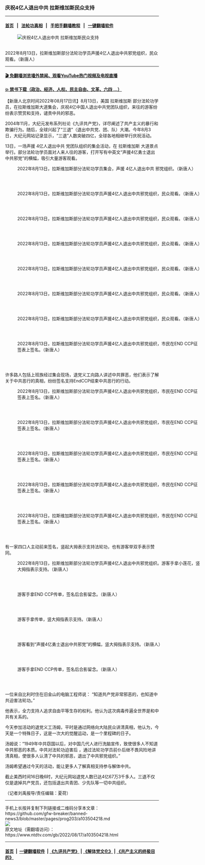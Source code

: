 ### 庆祝4亿人退出中共 拉斯维加斯民众支持
------------------------

#### [首页](https://github.com/gfw-breaker/banned-news3/blob/master/README.md) &nbsp;&nbsp;|&nbsp;&nbsp; [法轮功真相](https://github.com/begood0513/basic/blob/master/README.md)  &nbsp;&nbsp;|&nbsp;&nbsp; [手把手翻墙教程](https://github.com/gfw-breaker/guides/wiki)  &nbsp;&nbsp;|&nbsp;&nbsp; [一键翻墙软件](https://github.com/gfw-breaker/nogfw/blob/master/README.md)  



<div><div class="featured_image">
 <figure>
  <img alt="庆祝4亿人退出中共 拉斯维加斯民众支持" src="https://i.ntdtv.com/assets/uploads/2022/08/IMG_1790-600x382-1-800x450.jpg"/>
 </figure><br/>
 <span class="caption">
  2022年8月13日，拉斯维加斯部分法轮功学员声援4亿人退出中共邪党组织，民众观看。（新唐人）
 </span>
</div>
</div><hr/>

#### [ 🎬  免翻墙浏览墙外禁闻、观看YouTube热门视频及电视直播](https://github.com/gfw-breaker/HelloWorld)

#### [ 💥  禁书下载（政治、经济、人权、民主自由、文革、六四 ...）](https://github.com/gfw-breaker/books/blob/master/README.md)

<div><div class="post_content" itemprop="articleBody">
 <p>
  【新唐人北京时间2022年08月17日讯】8月13日，美国
  <ok href="https://www.ntdtv.com/gb/拉斯维加斯.htm">
   拉斯维加斯
  </ok>
  部分法轮功学员，在拉斯维加斯大道集会，庆祝4亿中国人退出中共党团队组织，来往的游客纷纷表示赞赏和支持，谴责中共的邪恶。
 </p>
 <p>
  2004年11月，大纪元发布系列社论《九评共产党》，详尽阐述了共产主义的暴行和欺骗行为。随后，全球兴起了“三退”（退出中共党、团、队）大潮。今年8月3日，大纪元网站记录显示，“三退”人数突破四亿，全球各地相继举行庆祝活动。
 </p>
 <p>
  13日，一场声援
  <ok href="https://www.ntdtv.com/gb/4亿人退出中共.htm">
   4亿人退出中共
  </ok>
  党团队组织的集会活动，在
  <ok href="https://www.ntdtv.com/gb/拉斯维加斯.htm">
   拉斯维加斯
  </ok>
  大道景点举行。部分法轮功学员面对人来人往的游客，打开写有中英文“声援4亿勇士退出中共邪党”的横幅，吸引大量游客观看。
 </p>
 <figure class="wp-caption aligncenter" id="attachment_103504221" style="width: 600px">
  <img alt="" class="size-medium wp-image-103504221" src="https://i.ntdtv.com/assets/uploads/2022/08/IMG_1611-600x450.jpg">
   <br/><figcaption class="wp-caption-text">
    2022年8月13日，拉斯维加斯部分法轮功学员集会，声援
    <ok href="https://www.ntdtv.com/gb/4亿人退出中共.htm">
     4亿人退出中共
    </ok>
    邪党组织。（新唐人）
   </figcaption><br/>
  </img>
 </figure><br/>
 <figure class="wp-caption aligncenter" id="attachment_103504243" style="width: 600px">
  <img alt="" class="wp-image-103504243 size-medium" src="https://i.ntdtv.com/assets/uploads/2022/08/IMG_1574-600x450.jpg">
   <br/><figcaption class="wp-caption-text">
    2022年8月13日，拉斯维加斯部分法轮功学员声援4亿人退出中共邪党组织，民众观看。（新唐人）
   </figcaption><br/>
  </img>
 </figure><br/>
 <figure class="wp-caption aligncenter" id="attachment_103504245" style="width: 600px">
  <img alt="" class="wp-image-103504245 size-medium" src="https://i.ntdtv.com/assets/uploads/2022/08/IMG_1665-600x394.jpg"/>
  <br/><figcaption class="wp-caption-text">
   2022年8月13日，拉斯维加斯部分法轮功学员声援4亿人退出中共邪党组织，民众观看。（新唐人）
  </figcaption><br/>
 </figure><br/>
 <figure class="wp-caption aligncenter" id="attachment_103504247" style="width: 600px">
  <img alt="" class="wp-image-103504247 size-medium" src="https://i.ntdtv.com/assets/uploads/2022/08/IMG_1679-600x400.jpg"/>
  <br/><figcaption class="wp-caption-text">
   2022年8月13日，拉斯维加斯部分法轮功学员声援4亿人退出中共邪党组织，民众观看。（新唐人）
  </figcaption><br/>
 </figure><br/>
 <figure class="wp-caption aligncenter" id="attachment_103504248" style="width: 600px">
  <img alt="" class="wp-image-103504248 size-medium" src="https://i.ntdtv.com/assets/uploads/2022/08/IMG_1691-600x404.jpg"/>
  <br/><figcaption class="wp-caption-text">
   2022年8月13日，拉斯维加斯部分法轮功学员声援4亿人退出中共邪党组织，民众观看。（新唐人）
  </figcaption><br/>
 </figure><br/>
 <figure class="wp-caption aligncenter" id="attachment_103504250" style="width: 600px">
  <img alt="" class="wp-image-103504250 size-medium" src="https://i.ntdtv.com/assets/uploads/2022/08/IMG_1811-600x450.jpg"/>
  <br/><figcaption class="wp-caption-text">
   2022年8月13日，拉斯维加斯部分法轮功学员声援4亿人退出中共邪党组织，民众观看。（新唐人）
  </figcaption><br/>
 </figure><br/>
 <figure class="wp-caption aligncenter" id="attachment_103504251" style="width: 600px">
  <img alt="" class="wp-image-103504251 size-medium" src="https://i.ntdtv.com/assets/uploads/2022/08/IMG_1816-600x450.jpg"/>
  <br/><figcaption class="wp-caption-text">
   2022年8月13日，拉斯维加斯部分法轮功学员声援4亿人退出中共邪党组织，民众观看。（新唐人）
  </figcaption><br/>
 </figure><br/>
 <figure class="wp-caption aligncenter" id="attachment_103504222" style="width: 600px">
  <img alt="" class="wp-image-103504222 size-medium" src="https://i.ntdtv.com/assets/uploads/2022/08/IMG_1568-600x405.jpg"/>
  <br/><figcaption class="wp-caption-text">
   2022年8月13日，拉斯维加斯部分法轮功学员声援4亿人退出中共邪党组织，市民在END CCP征签表上签名。（新唐人）
  </figcaption><br/>
 </figure><br/>
 <p>
  许多路人包括上班族经过集会现场，退党义工向路人讲述中共罪恶，他们表示了解关于中共恶行的真相，纷纷签名支持EndCCP结束中共恶行的行动。
 </p>
 <figure class="wp-caption aligncenter" id="attachment_103504224" style="width: 600px">
  <img alt="" class="wp-image-103504224 size-medium" src="https://i.ntdtv.com/assets/uploads/2022/08/IMG_1588-600x405.jpg"/>
  <br/><figcaption class="wp-caption-text">
   2022年8月13日，拉斯维加斯部分法轮功学员声援4亿人退出中共邪党组织，市民在END CCP征签表上签名。（新唐人）
  </figcaption><br/>
 </figure><br/>
 <figure class="wp-caption aligncenter" id="attachment_103504227" style="width: 600px">
  <img alt="" class="wp-image-103504227 size-medium" src="https://i.ntdtv.com/assets/uploads/2022/08/IMG_1640-600x472.jpg"/>
  <br/><figcaption class="wp-caption-text">
   2022年8月13日，拉斯维加斯部分法轮功学员声援4亿人退出中共邪党组织，市民在END CCP征签表上签名。（新唐人）
  </figcaption><br/>
 </figure><br/>
 <figure class="wp-caption aligncenter" id="attachment_103504228" style="width: 600px">
  <img alt="" class="wp-image-103504228 size-medium" src="https://i.ntdtv.com/assets/uploads/2022/08/IMG_1642-600x451.jpg"/>
  <br/><figcaption class="wp-caption-text">
   2022年8月13日，拉斯维加斯部分法轮功学员声援4亿人退出中共邪党组织，市民在END CCP征签表上签名。（新唐人）
  </figcaption><br/>
 </figure><br/>
 <figure class="wp-caption aligncenter" id="attachment_103504229" style="width: 600px">
  <img alt="" class="wp-image-103504229 size-medium" src="https://i.ntdtv.com/assets/uploads/2022/08/IMG_1675-600x408.jpg"/>
  <br/><figcaption class="wp-caption-text">
   2022年8月13日，拉斯维加斯部分法轮功学员声援4亿人退出中共邪党组织，市民在END CCP征签表上签名。（新唐人）
  </figcaption><br/>
 </figure><br/>
 <figure class="wp-caption aligncenter" id="attachment_103504230" style="width: 600px">
  <img alt="" class="wp-image-103504230 size-medium" src="https://i.ntdtv.com/assets/uploads/2022/08/IMG_1684-600x381.jpg"/>
  <br/><figcaption class="wp-caption-text">
   2022年8月13日，拉斯维加斯部分法轮功学员声援4亿人退出中共邪党组织，市民在END CCP征签表上签名。（新唐人）
  </figcaption><br/>
 </figure><br/>
 <p>
  有一家四口人主动前来签名，竖起大拇表示支持法轮功，也有游客举双手表示赞同。
 </p>
 <figure class="wp-caption aligncenter" id="attachment_103504237" style="width: 600px">
  <img alt="" class="wp-image-103504237 size-medium" src="https://i.ntdtv.com/assets/uploads/2022/08/IMG_1669-600x363.jpg"/>
  <br/><figcaption class="wp-caption-text">
   2022年8月13日，拉斯维加斯部分法轮功学员声援4亿人退出中共邪党组织。游客手拿小莲花，竖大拇指表示支持。（新唐人）
  </figcaption><br/>
 </figure><br/>
 <figure class="wp-caption aligncenter" id="attachment_103504239" style="width: 600px">
  <img alt="" class="wp-image-103504239 size-medium" src="https://i.ntdtv.com/assets/uploads/2022/08/IMG_1674-600x398.jpg"/>
  <br/><figcaption class="wp-caption-text">
   游客手拿END CCP传单，签名后合影留念。（新唐人）
  </figcaption><br/>
 </figure><br/>
 <figure class="wp-caption aligncenter" id="attachment_103504240" style="width: 600px">
  <img alt="" class="wp-image-103504240 size-medium" src="https://i.ntdtv.com/assets/uploads/2022/08/IMG_1695-600x405.jpg"/>
  <br/><figcaption class="wp-caption-text">
   游客手拿传单，竖大拇指表示支持。（新唐人）
  </figcaption><br/>
 </figure><br/>
 <figure class="wp-caption aligncenter" id="attachment_103504241" style="width: 600px">
  <img alt="" class="wp-image-103504241 size-medium" src="https://i.ntdtv.com/assets/uploads/2022/08/IMG_1739-600x407.jpg"/>
  <br/><figcaption class="wp-caption-text">
   游客看到“声援4亿勇士退出中共邪党”的横幅，竖大拇指表示支持。（新唐人）
  </figcaption><br/>
 </figure><br/>
 <figure class="wp-caption aligncenter" id="attachment_103504242" style="width: 600px">
  <img alt="" class="wp-image-103504242 size-medium" src="https://i.ntdtv.com/assets/uploads/2022/08/IMG_1771-600x407.jpg"/>
  <br/><figcaption class="wp-caption-text">
   游客手拿END CCP传单，签名后合影留念。（新唐人）
  </figcaption><br/>
 </figure><br/>
 <p>
  一位来自比利时住在旧金山的电脑工程师说： “知道共产党非常邪恶的，也知道中共迫害法轮功。”
 </p>
 <p>
  他表示，全力支持人追求自由平等生存的权利。他认为这次病毒传遍全世界是和中共有关系的。
 </p>
 <p>
  今天参加活动的退党义工汤姆，平时是通过网络向大陆民众讲清真相，他认为，今天是一个特殊日子，这是一次大的觉醒运动，是一个里程碑的日子。
 </p>
 <p>
  汤姆说：“1949年中共窃国以后，对中国几代人进行洗脑宣传，致使很多人不知道中共邪恶的本质。中共对法轮功迫害后 ，通过法轮功学员前仆后继不畏风险地讲清真相，使很多人认清了中共的邪恶，退出了中共邪党组织。”
 </p>
 <p>
  汤姆希望通过今天的活动，能让更多人了解真相支持参与解体中共。
 </p>
 <p>
  截止美西时间16日晚6时，大纪元网站退党人数已达4亿67万3千多人。三退不仅仅是退掉共产党员，还包括退出共青团、少先队等一切中共组织。
 </p>
 <p>
  （记者刘禹报导/责任编辑：夏荷）
 </p>
 <div class="single_ad">
 </div>
</div>
</div>
<hr/>
手机上长按并复制下列链接或二维码分享本文章：<br/>
https://github.com/gfw-breaker/banned-news3/blob/master/pages/prog203/a103504218.md <br/>
<a href='https://github.com/gfw-breaker/banned-news3/blob/master/pages/prog203/a103504218.md'><img src='https://github.com/gfw-breaker/banned-news3/blob/master/pages/prog203/a103504218.md.png'/></a> <br/>
原文地址（需翻墙访问）：https://www.ntdtv.com/gb/2022/08/17/a103504218.html


------------------------
#### [首页](https://github.com/gfw-breaker/banned-news3/blob/master/README.md) &nbsp;|&nbsp; [一键翻墙软件](https://github.com/gfw-breaker/nogfw/blob/master/README.md) &nbsp;| [《九评共产党》](https://github.com/gfw-breaker/9ping.md/blob/master/README.md#九评之一评共产党是什么) | [《解体党文化》](https://github.com/gfw-breaker/jtdwh.md/blob/master/README.md) | [《共产主义的终极目的》](https://github.com/gfw-breaker/gczydzjmd.md/blob/master/README.md)


<img src='http://gfw-breaker.win/banned-news3/pages/prog203/a103504218.md' width='0px' height='0px'/>